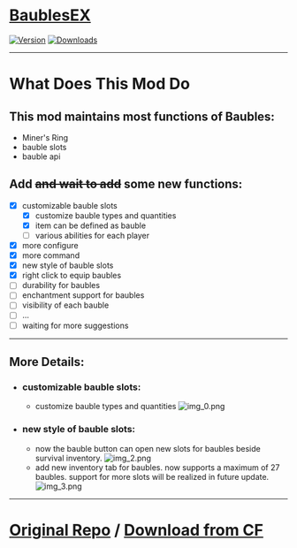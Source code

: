 # [BaublesEX](https://www.curseforge.com/minecraft/mc-mods/baublesex)

[![Version](https://cf.way2muchnoise.eu/versions/For%20MC_baublesex_all.svg)](https://www.curseforge.com/minecraft/mc-mods/baublesex)
[![Downloads](https://cf.way2muchnoise.eu/full_baublesex_downloads.svg)](https://www.curseforge.com/minecraft/mc-mods/baublesex)

---

# What Does This Mod Do

## This mod maintains most functions of Baubles:
- Miner's Ring
- bauble slots
- bauble api

## Add ~~and wait to add~~ some new functions:
- [x] customizable bauble slots
  - [x] customize bauble types and quantities
  - [x] item can be defined as bauble
  - [ ] various abilities for each player
- [x] more configure
- [x] more command
- [x] new style of bauble slots
- [x] right click to equip baubles
- [ ] durability for baubles
- [ ] enchantment support for baubles
- [ ] visibility of each bauble
- [ ] ...
- [ ] waiting for more suggestions

---

## More Details:

- ### customizable bauble slots:
  - customize bauble types and quantities ![img_0.png](https://i.imgur.com/r4DF4Pf.png)

- ### new style of bauble slots:
  - now the bauble button can open new slots for baubles beside survival inventory. ![img_2.png](https://i.imgur.com/tyN637Y.png)
  - add new inventory tab for baubles. now supports a maximum of 27 baubles. support for more slots will be realized in future update. ![img_3.png](https://i.imgur.com/fVpMhRW.png)

---

#  [Original Repo](https://github.com/Azanor/Baubles) / [Download from CF](https://www.curseforge.com/minecraft/mc-mods/baubles)